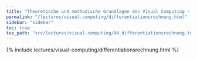 ```yaml
---
title: "Theoretische und methodische Grundlagen des Visual Computing – Differentiationsrechnung"
permalink: "/lectures/visual-computing/differentiationsrechnung.html"
sidebar: "sidebar"
toc: true
tex_path: "src/lectures/visual-computing/04_differentiationsrechnung.tex"
---
```


{% include lectures/visual-computing/differentiationsrechnung.html %}
